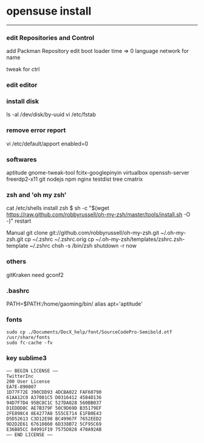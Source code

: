 opensuse install 
======

------

### edit Repositories and Control

add Packman Repository
edit boot loader time => 0
language
network for name

tweak for ctrl 


### edit editor





### install disk

ls -al /dev/disk/by-uuid
vi /etc/fstab



### remove error report

vi /etc/default/apport
enabled=0


### softwares

aptitude
gnome-tweak-tool
fcitx-googlepinyin
virtualbox
openssh-server
freerdp2-x11
git
nodejs
npm
nginx
testdist
tree
cmatrix

### zsh and 'oh my zsh'

cat /etc/shells
install zsh
$ sh -c "$(wget https://raw.github.com/robbyrussell/oh-my-zsh/master/tools/install.sh -O -)"
restart

Manual
git clone git://github.com/robbyrussell/oh-my-zsh.git ~/.oh-my-zsh.git
cp ~/.zshrc ~/.zshrc.orig
cp ~/.oh-my-zsh/templates/zshrc.zsh-template ~/.zshrc
chsh -s /bin/zsh
shutdown -r now

### others

gitKraken
need  gconf2
   

### .bashrc 

PATH=$PATH:/home/gaoming/bin/
alias apt='aptitude'



### fonts

```
sudo cp ./Documents/DocX_help/font/SourceCodePro-Semibold.otf /usr/share/fonts
sudo fc-cache -fv
```


### key  sublime3

```
—– BEGIN LICENSE —–
TwitterInc
200 User License
EA7E-890007
1D77F72E 390CDD93 4DCBA022 FAF60790
61AA12C0 A37081C5 D0316412 4584D136
94D7F7D4 95BC8C1C 527DA828 560BB037
D1EDDD8C AE7B379F 50C9D69D B35179EF
2FE898C4 8E4277A8 555CE714 E1FB0E43
D5D52613 C3D12E98 BC49967F 7652EED2
9D2D2E61 67610860 6D338B72 5CF95C69
E36B85CC 84991F19 7575D828 470A92AB
—— END LICENSE ——
```
